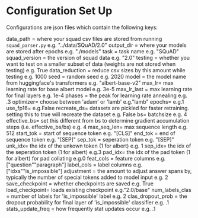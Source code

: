 # Configuration Set Up

Configurations are json files which contain the following keys:

data_path =  where your squad csv files are stored from running `squad_parser.py` e.g. "../data/SQuAD/2.0"
output_dir = where your models are stored after epochs e.g. "./models"
task = task name e.g. "SQuAD"
squad_version = the version of squad data e.g. "2.0"
testing = whether you want to test on a smaller subset of data (weights are not stored when testing) e.g. True
data_reduction = reduce csv sizes by this amount while testing e.g. 1000 
seed = random seed e.g. 2020
model = the model name from huggingface's transformers e.g. "albert-base-v2"
max_lr= max learning rate for base albert model e.g. 3e-5
max_lr_last = max learning rate for final layers e.g. 1e-4
phases = the peak for learning rate annealing e.g. .3
optimizer= choose between 'adam' or 'lamb' e.g."lamb" 
epochs= e.g.1
use_fp16= e.g.False
recreate_ds= datasets are pickled for faster retraining. setting this to true will recreate the dataset e.g. False
bs= batchsize e.g. 4
effective_bs= set this different from bs to determine gradient accumulation steps (i.e. effective_bs/bs) e.g. 4 
max_seq_len= max sequence length e.g. 512
start_tok = start of sequence token e.g. "[CLS]"
end_tok = end of sequence token e.g. "[SEP]"
sep_tok = seperation token e.g. "[SEP]"
unk_idx= the idx of the unkown token (1 for albert) e.g. 1
sep_idx= the idx of the seperation token (1 for albert) e.g.3
pad_idx= the idx of the pad token (1 for albert) for pad collating e.g.0
feat_cols = feature columns e.g. ["question""paragraph"]
label_cols = label columns e.g. ["idxs""is_impossible"]
adjustment = the amount to adjust answer spans by, typically the number of special tokens added to model input e.g. 2
save_checkpoint = whether checkpoints are saved e.g. True
load_checkpoint= loads existing checkpoint e.g."2.0/base"
num_labels_clas = number of labels for 'is_impossible' label e.g. 2
clas_dropout_prob = the dropout probability for final layer of 'is_impossible' classifier e.g. .1 
stats_update_freq = how frequently stat updates occur e.g. .1
